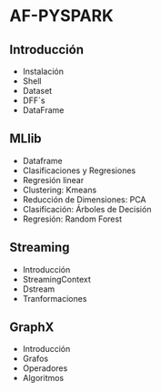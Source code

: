 # AF-PYSPARK

## Introducción

- Instalación
- Shell
- Dataset
- DFF´s
- DataFrame

## MLlib

- Dataframe
- Clasificaciones y Regresiones
- Regresión linear
- Clustering: Kmeans
- Reducción de Dimensiones: PCA
- Clasificación: Árboles de Decisión
- Regresión: Random Forest

## Streaming

- Introducción
- StreamingContext
- Dstream
- Tranformaciones

## GraphX

- Introducción
- Grafos
- Operadores
- Algoritmos

